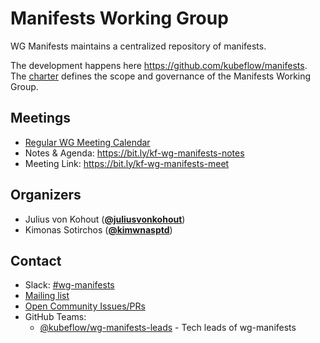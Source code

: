 <!---
This is an autogenerated file!

Please do not edit this file directly, but instead make changes to the
sigs.yaml file in the project root.

To understand how this file is generated, see https://github.com/kubeflow/community/blob/master/generator/README.md
--->
# Manifests Working Group

WG Manifests maintains a centralized repository of manifests.

The development happens here https://github.com/kubeflow/manifests.
The [charter](charter.md) defines the scope and governance of the Manifests Working Group.

## Meetings
* [Regular WG Meeting Calendar](https://www.kubeflow.org/docs/about/community/#kubeflow-community-calendars)
* Notes & Agenda: https://bit.ly/kf-wg-manifests-notes
* Meeting Link: https://bit.ly/kf-wg-manifests-meet

## Organizers

* Julius von Kohout (**[@juliusvonkohout](https://github.com/juliusvonkohout)**)
* Kimonas Sotirchos (**[@kimwnasptd](https://github.com/kimwnasptd)**)

## Contact
- Slack: [#wg-manifests](https://kubeflow.slack.com/messages/wg-manifests)
- [Mailing list](https://groups.google.com/forum/#!forum/kubeflow-discuss)
- [Open Community Issues/PRs](https://github.com/kubeflow/community/labels/wg%2Farea/wg-manifests)
- GitHub Teams:
    - [@kubeflow/wg-manifests-leads](https://github.com/orgs/kubeflow/teams/wg-manifests-leads) - Tech leads of wg-manifests
<!-- BEGIN CUSTOM CONTENT -->

<!-- END CUSTOM CONTENT -->
